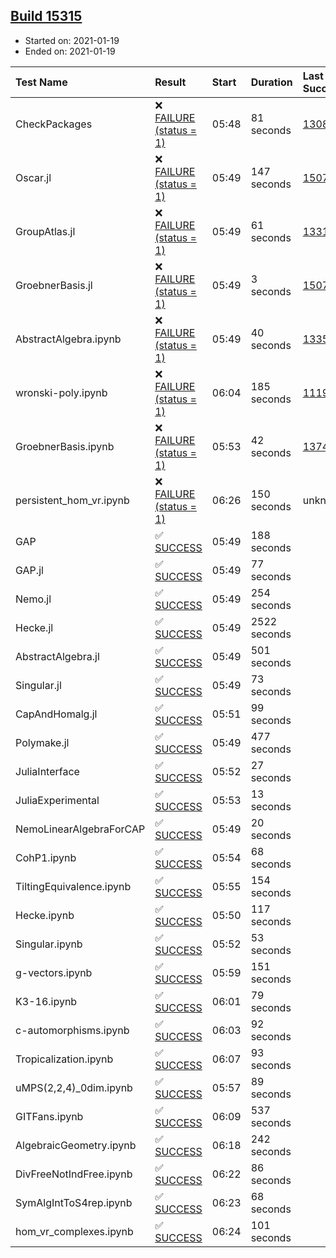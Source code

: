 ## [Build 15315](https://oscarci.mathematik.uni-kl.de/job/oscar/15315/)

* Started on: 2021-01-19
* Ended on: 2021-01-19

| Test Name    | Result | Start | Duration | Last Success | First Failure |
|:-------------|:-------|:------|:---------|:-------------|:--------------|
| CheckPackages | ❌ [FAILURE (status = 1)](https://oscarci.mathematik.uni-kl.de/job/oscar/15315/artifact/logs/build-15315/CheckPackages.log) | 05:48 | 81 seconds | [13085](https://oscarci.mathematik.uni-kl.de/job/oscar/13085/) | [13086](https://oscarci.mathematik.uni-kl.de/job/oscar/13086/) |
| Oscar.jl | ❌ [FAILURE (status = 1)](https://oscarci.mathematik.uni-kl.de/job/oscar/15315/artifact/logs/build-15315/Oscar.jl.log) | 05:49 | 147 seconds | [15079](https://oscarci.mathematik.uni-kl.de/job/oscar/15079/) | [15080](https://oscarci.mathematik.uni-kl.de/job/oscar/15080/) |
| GroupAtlas.jl | ❌ [FAILURE (status = 1)](https://oscarci.mathematik.uni-kl.de/job/oscar/15315/artifact/logs/build-15315/GroupAtlas.jl.log) | 05:49 | 61 seconds | [13311](https://oscarci.mathematik.uni-kl.de/job/oscar/13311/) | [13312](https://oscarci.mathematik.uni-kl.de/job/oscar/13312/) |
| GroebnerBasis.jl | ❌ [FAILURE (status = 1)](https://oscarci.mathematik.uni-kl.de/job/oscar/15315/artifact/logs/build-15315/GroebnerBasis.jl.log) | 05:49 | 3 seconds | [15079](https://oscarci.mathematik.uni-kl.de/job/oscar/15079/) | [15080](https://oscarci.mathematik.uni-kl.de/job/oscar/15080/) |
| AbstractAlgebra.ipynb | ❌ [FAILURE (status = 1)](https://oscarci.mathematik.uni-kl.de/job/oscar/15315/artifact/logs/build-15315/AbstractAlgebra.ipynb.log) | 05:49 | 40 seconds | [13355](https://oscarci.mathematik.uni-kl.de/job/oscar/13355/) | [13356](https://oscarci.mathematik.uni-kl.de/job/oscar/13356/) |
| wronski-poly.ipynb | ❌ [FAILURE (status = 1)](https://oscarci.mathematik.uni-kl.de/job/oscar/15315/artifact/logs/build-15315/wronski-poly.ipynb.log) | 06:04 | 185 seconds | [11192](https://oscarci.mathematik.uni-kl.de/job/oscar/11192/) | [11193](https://oscarci.mathematik.uni-kl.de/job/oscar/11193/) |
| GroebnerBasis.ipynb | ❌ [FAILURE (status = 1)](https://oscarci.mathematik.uni-kl.de/job/oscar/15315/artifact/logs/build-15315/GroebnerBasis.ipynb.log) | 05:53 | 42 seconds | [13748](https://oscarci.mathematik.uni-kl.de/job/oscar/13748/) | [13749](https://oscarci.mathematik.uni-kl.de/job/oscar/13749/) |
| persistent_hom_vr.ipynb | ❌ [FAILURE (status = 1)](https://oscarci.mathematik.uni-kl.de/job/oscar/15315/artifact/logs/build-15315/persistent_hom_vr.ipynb.log) | 06:26 | 150 seconds | unknown | unknown |
| GAP | ✅ [SUCCESS](https://oscarci.mathematik.uni-kl.de/job/oscar/15315/artifact/logs/build-15315/GAP.log) | 05:49 | 188 seconds |  |  |
| GAP.jl | ✅ [SUCCESS](https://oscarci.mathematik.uni-kl.de/job/oscar/15315/artifact/logs/build-15315/GAP.jl.log) | 05:49 | 77 seconds |  |  |
| Nemo.jl | ✅ [SUCCESS](https://oscarci.mathematik.uni-kl.de/job/oscar/15315/artifact/logs/build-15315/Nemo.jl.log) | 05:49 | 254 seconds |  |  |
| Hecke.jl | ✅ [SUCCESS](https://oscarci.mathematik.uni-kl.de/job/oscar/15315/artifact/logs/build-15315/Hecke.jl.log) | 05:49 | 2522 seconds |  |  |
| AbstractAlgebra.jl | ✅ [SUCCESS](https://oscarci.mathematik.uni-kl.de/job/oscar/15315/artifact/logs/build-15315/AbstractAlgebra.jl.log) | 05:49 | 501 seconds |  |  |
| Singular.jl | ✅ [SUCCESS](https://oscarci.mathematik.uni-kl.de/job/oscar/15315/artifact/logs/build-15315/Singular.jl.log) | 05:49 | 73 seconds |  |  |
| CapAndHomalg.jl | ✅ [SUCCESS](https://oscarci.mathematik.uni-kl.de/job/oscar/15315/artifact/logs/build-15315/CapAndHomalg.jl.log) | 05:51 | 99 seconds |  |  |
| Polymake.jl | ✅ [SUCCESS](https://oscarci.mathematik.uni-kl.de/job/oscar/15315/artifact/logs/build-15315/Polymake.jl.log) | 05:49 | 477 seconds |  |  |
| JuliaInterface | ✅ [SUCCESS](https://oscarci.mathematik.uni-kl.de/job/oscar/15315/artifact/logs/build-15315/JuliaInterface.log) | 05:52 | 27 seconds |  |  |
| JuliaExperimental | ✅ [SUCCESS](https://oscarci.mathematik.uni-kl.de/job/oscar/15315/artifact/logs/build-15315/JuliaExperimental.log) | 05:53 | 13 seconds |  |  |
| NemoLinearAlgebraForCAP | ✅ [SUCCESS](https://oscarci.mathematik.uni-kl.de/job/oscar/15315/artifact/logs/build-15315/NemoLinearAlgebraForCAP.log) | 05:49 | 20 seconds |  |  |
| CohP1.ipynb | ✅ [SUCCESS](https://oscarci.mathematik.uni-kl.de/job/oscar/15315/artifact/logs/build-15315/CohP1.ipynb.log) | 05:54 | 68 seconds |  |  |
| TiltingEquivalence.ipynb | ✅ [SUCCESS](https://oscarci.mathematik.uni-kl.de/job/oscar/15315/artifact/logs/build-15315/TiltingEquivalence.ipynb.log) | 05:55 | 154 seconds |  |  |
| Hecke.ipynb | ✅ [SUCCESS](https://oscarci.mathematik.uni-kl.de/job/oscar/15315/artifact/logs/build-15315/Hecke.ipynb.log) | 05:50 | 117 seconds |  |  |
| Singular.ipynb | ✅ [SUCCESS](https://oscarci.mathematik.uni-kl.de/job/oscar/15315/artifact/logs/build-15315/Singular.ipynb.log) | 05:52 | 53 seconds |  |  |
| g-vectors.ipynb | ✅ [SUCCESS](https://oscarci.mathematik.uni-kl.de/job/oscar/15315/artifact/logs/build-15315/g-vectors.ipynb.log) | 05:59 | 151 seconds |  |  |
| K3-16.ipynb | ✅ [SUCCESS](https://oscarci.mathematik.uni-kl.de/job/oscar/15315/artifact/logs/build-15315/K3-16.ipynb.log) | 06:01 | 79 seconds |  |  |
| c-automorphisms.ipynb | ✅ [SUCCESS](https://oscarci.mathematik.uni-kl.de/job/oscar/15315/artifact/logs/build-15315/c-automorphisms.ipynb.log) | 06:03 | 92 seconds |  |  |
| Tropicalization.ipynb | ✅ [SUCCESS](https://oscarci.mathematik.uni-kl.de/job/oscar/15315/artifact/logs/build-15315/Tropicalization.ipynb.log) | 06:07 | 93 seconds |  |  |
| uMPS(2,2,4)_0dim.ipynb | ✅ [SUCCESS](https://oscarci.mathematik.uni-kl.de/job/oscar/15315/artifact/logs/build-15315/uMPS-2-2-4-_0dim.ipynb.log) | 05:57 | 89 seconds |  |  |
| GITFans.ipynb | ✅ [SUCCESS](https://oscarci.mathematik.uni-kl.de/job/oscar/15315/artifact/logs/build-15315/GITFans.ipynb.log) | 06:09 | 537 seconds |  |  |
| AlgebraicGeometry.ipynb | ✅ [SUCCESS](https://oscarci.mathematik.uni-kl.de/job/oscar/15315/artifact/logs/build-15315/AlgebraicGeometry.ipynb.log) | 06:18 | 242 seconds |  |  |
| DivFreeNotIndFree.ipynb | ✅ [SUCCESS](https://oscarci.mathematik.uni-kl.de/job/oscar/15315/artifact/logs/build-15315/DivFreeNotIndFree.ipynb.log) | 06:22 | 86 seconds |  |  |
| SymAlgIntToS4rep.ipynb | ✅ [SUCCESS](https://oscarci.mathematik.uni-kl.de/job/oscar/15315/artifact/logs/build-15315/SymAlgIntToS4rep.ipynb.log) | 06:23 | 68 seconds |  |  |
| hom_vr_complexes.ipynb | ✅ [SUCCESS](https://oscarci.mathematik.uni-kl.de/job/oscar/15315/artifact/logs/build-15315/hom_vr_complexes.ipynb.log) | 06:24 | 101 seconds |  |  |

